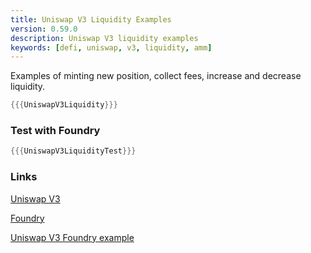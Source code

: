 ```yaml
---
title: Uniswap V3 Liquidity Examples
version: 0.59.0
description: Uniswap V3 liquidity examples
keywords: [defi, uniswap, v3, liquidity, amm]
---
```


Examples of minting new position, collect fees, increase and decrease liquidity.

```rust
{{{UniswapV3Liquidity}}}
```

### Test with Foundry

```rust
{{{UniswapV3LiquidityTest}}}
```

### Links

<a href="https://docs.uniswap.org/protocol/guides/providing-liquidity/setting-up" target="__blank">Uniswap V3</a>

<a href="https://github.com/foundry-rs/foundry" target="__blank">Foundry</a>

<a href="https://github.com/t4sk/defi-notes" target="__blank">Uniswap V3 Foundry example</a>
